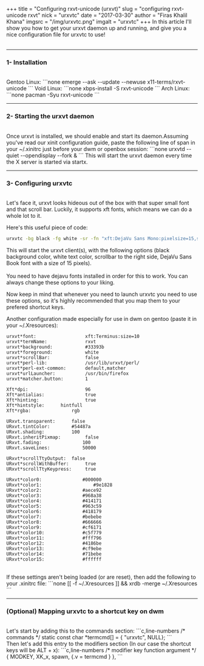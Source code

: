 +++
title = "Configuring rxvt-unicode (urxvt)"
slug = "configuring rxvt-unicode rxvt"
nick = "urxvtc"
date = "2017-03-30"
author = "Firas Khalil Khana"
imgsrc = "/img/urxvtc.png"
imgalt = "urxvtc"
+++
In this article I'll show you how to get your urxvt daemon up and running, and give you a nice configuration file for urxvtc to use!
<br/>
<br/>
<hr/>
<h3 id="Installation">1- Installation</h3>
<br/>
Gentoo Linux:
```none
emerge --ask --update --newuse x11-terms/rxvt-unicode
```
Void Linux:
```none
xbps-install -S rxvt-unicode
```
Arch Linux:
```none
pacman -Syu rxvt-unicode
```
<hr/>
<h3 id="Starting_the_urxvt_daemon">2- Starting the urxvt daemon</h3>
<br/>
Once urxvt is installed, we should enable and start its daemon.Assuming you've read our xinit configuration guide, paste the following line of span in your ~/.xinitrc just before your dwm or openbox session:
```none
urxvtd --quiet --opendisplay --fork &
```
This will start the urxvt daemon every time the X server is started via startx.
<hr/>
<h3 id="Configuring_urxvtc">3- Configuring urxvtc</h3>
<br/>
Let's face it, urxvt looks hideous out of the box with that super small font and that scroll bar. Luckily, it supports xft fonts, which means we can do a whole lot to it.

Here's this useful piece of code:
<br/>
```bash
urxvtc -bg black -fg white -sr -fn "xft:DejaVu Sans Mono:pixelsize=15,style=Book"
```
This will start the urxvt client(s), with the following options (black background color, white text color, scrollbar to the right side, DejaVu Sans Book font with a size of 15 pixels).
<br/>
<br/>
You need to have dejavu fonts installed in order for this to work. You can always change these options to your liking.

Now keep in mind that whenever you need to launch urxvtc you need to use these options, so it's highly recommended that you map them to your prefered shortcut keys.

Another configuration made especially for use in dwm on gentoo (paste it in your ~/.Xresources):
```none,line-numbers
urxvt*font:                  xft:Terminus:size=10
urxvt*termName:              rxvt
urxvt*background:            #33393b
urxvt*foreground:            white
urxvt*scrollBar:             false
urxvt*perl-lib:              /usr/lib/urxvt/perl/
urxvt*perl-ext-common:       default,matcher
urxvt*urlLauncher:           /usr/bin/firefox
urxvt*matcher.button:        1

Xft*dpi:                     96
Xft*antialias:               true
Xft*hinting:                 true
Xft*hintstyle:		hintfull
Xft*rgba:		        rgb

URxvt.transparent:   	false
URxvt.tintColor:     	#54487a
URxvt.shading:       	100
URxvt.inheritPixmap:         false
URxvt.fading:   	        100
URxvt.saveLines: 	        50000

URxvt*scrollTtyOutput: 	false
URxvt*scrollWithBuffer:      true
URxvt*scrollTtyKeypress:     true

URxvt*color0:      	        #000000
URxvt*color1:       	        #9e1828
URxvt*color2:      	        #aece92
URxvt*color3:      	        #968a38
URxvt*color4:      	        #414171
URxvt*color5:      	        #963c59
URxvt*color6:      	        #418179
URxvt*color7:      	        #bebebe
URxvt*color8:      	        #666666
URxvt*color9:      	        #cf6171
URxvt*color10:     	        #c5f779
URxvt*color11:     	        #fff796
URxvt*color12:     	        #4186be
URxvt*color13:     	        #cf9ebe
URxvt*color14:     	        #71bebe
URxvt*color15:     	        #ffffff
```
<br/>
If these settings aren't being loaded (or are reset), then add the following to your .xinitrc file:
```none
[[ -f ~/.Xresources ]] && xrdb -merge ~/.Xresources
```
<hr/>
<h3 id="Mapping_urxvtc_to_a_shortcut_key_on_dwm">(Optional) Mapping urxvtc to a shortcut key on dwm</h3>
<br/>
Let's start by adding this to the commands section:
```c,line-numbers
/* commands */
static const char *termcmd[]  = { "urxvtc", NULL};
```
<br/>
Then let's add this entry to the modifiers section (In our case the shortcut keys will be ALT + x):
```c,line-numbers
/* modifier                     key        function        argument */
{ MODKEY,	                XK_x, 	   spawn,          {.v = termcmd } },
```
